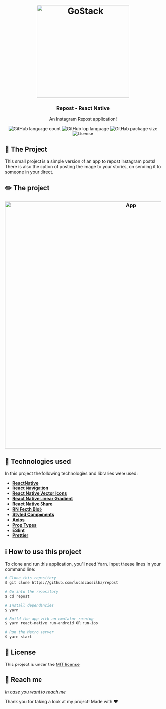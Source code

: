 <h1 align="center">
    <img height="300" alt="GoStack" src="https://cdn4.iconfinder.com/data/icons/geomicons/32/672353-repost-1-512.png" />
</h1>

<h3 align="center">
   Repost - React Native
</h3>
<p align="center">
  An Instagram Repost application!
</p>

<p align="center">
  <img alt="GitHub language count" src="https://img.shields.io/github/languages/count/lucascassilha/repost">
  
  <img alt="GitHub top language" src="https://img.shields.io/github/languages/top/lucascassilha/repost">
   
  <img alt="GitHub package size" src="https://img.shields.io/github/repo-size/lucascassilha/repost">

  <img alt="License" src="https://img.shields.io/badge/license-MIT-%2304D361">

</p>


:triangular_ruler: The Project
------------------
This small project is a simple version of an app to repost Instagram posts! There is also the option of posting the image to your stories, on sending it to someone in your direct.

:pencil2: The project
----------------------

<h3 align="center">
    <img alt="App" height="800" src="./.github/app.gif" />
</h3>

:wrench: Technologies used
----------------------
In this project the following technologies and libraries were used:

- [**ReactNative**](https://reactnative.dev/?source=post_page-----3c2e6f4b2999----------------------)
- [**React Navigation**](https://reactnavigation.org/)
- [**React Native Vector Icons**](https://github.com/oblador/react-native-vector-icons)
- [**React Native Linear Gradient**](https://github.com/react-native-community/react-native-linear-gradient)
- [**React Native Share**](https://github.com/react-native-community/react-native-share)
- [**RN Fecth Blob**](https://www.npmjs.com/package/rn-fetch-blob/v/0.10.13)
- [**Styled Components**](https://styled-components.com/)
- [**Axios**](https://github.com/axios/axios)
- [**Prop Types**](https://www.npmjs.com/package/prop-types)
- [**ESlint**](https://eslint.org/)
- [**Prettier**](https://prettier.io/)

## :information_source: How to use this project
To clone and run this application, you'll need Yarn. Input theese lines in your command line:

```bash
# Clone this repository
$ git clone https://github.com/lucascassilha/repost

# Go into the repository
$ cd repost

# Install dependencies
$ yarn

# Build the app with an emulator running
$ yarn react-native run-android OR run-ios

# Run the Metro server
$ yarn start
```


## :scroll: License

This project is under the [MIT license](LICENSE)

:speech_balloon: Reach me
----------

[*In case you want to reach me*](https://www.linkedin.com/in/lcassilha/)



Thank you for taking a look at my project! Made with ♥
